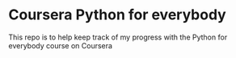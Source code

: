 # Coursera Python for everybody

This repo is to help keep track of my progress with the Python for everybody course on Coursera
